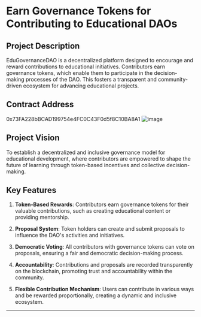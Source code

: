 # Earn Governance Tokens for Contributing to Educational DAOs

## Project Description
EduGovernanceDAO is a decentralized platform designed to encourage and reward contributions to educational initiatives. 
Contributors earn governance tokens, which enable them to participate in the decision-making processes of the DAO. 
This fosters a transparent and community-driven ecosystem for advancing educational projects.

## Contract Address
0x73FA228bBCAD199754e4FC0C43F0d5f8C10BA8A1
![image](https://github.com/user-attachments/assets/b0d69361-704d-4cb2-9c53-ca3847be1729)


## Project Vision
To establish a decentralized and inclusive governance model for educational development, 
where contributors are empowered to shape the future of learning through token-based incentives and collective decision-making.

## Key Features

1. **Token-Based Rewards**: Contributors earn governance tokens for their valuable contributions, 
such as creating educational content or providing mentorship.

2. **Proposal System**: Token holders can create and submit proposals to influence the DAO's activities and initiatives.

3. **Democratic Voting**: All contributors with governance tokens can vote on proposals, ensuring a fair and 
democratic decision-making process.

4. **Accountability**: Contributions and proposals are recorded transparently on the blockchain, 
promoting trust and accountability within the community.

5. **Flexible Contribution Mechanism**: Users can contribute in various ways and be rewarded proportionally, 
creating a dynamic and inclusive ecosystem.

---
